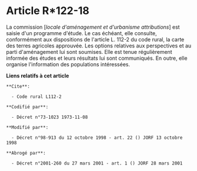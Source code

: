 # Article R*122-18

La commission [*locale d'aménagement et d'urbanisme attributions*] est saisie d'un programme d'étude. Le cas échéant, elle
consulte, conformément aux dispositions de l'article L. 112-2 du code rural, la carte des terres agricoles approuvée. Les
options relatives aux perspectives et au parti d'aménagement lui sont soumises. Elle est tenue régulièrement informée des
études et leurs résultats lui sont communiqués. En outre, elle organise l'information des populations intéressées.

**Liens relatifs à cet article**

	**Cite**:

	  - Code rural L112-2

	**Codifié par**:

	  - Décret n°73-1023 1973-11-08

	**Modifié par**:

	  - Décret n°98-913 du 12 octobre 1998 - art. 22 () JORF 13 octobre 1998

	**Abrogé par**:

	  - Décret n°2001-260 du 27 mars 2001 - art. 1 () JORF 28 mars 2001
